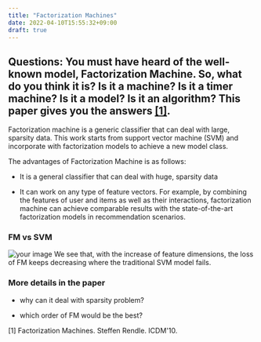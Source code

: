 ```yaml
---
title: "Factorization Machines"
date: 2022-04-10T15:55:32+09:00
draft: true
---
```

## Questions: You must have heard of the well-known model, Factorization Machine. So, what do you think it is? Is it a machine? Is it a timer machine? Is it a model? Is it an algorithm? This paper gives you the answers [[1]](https://www.csie.ntu.edu.tw/~b97053/paper/Rendle2010FM.pdf). 

Factorization machine is a generic classifier that can deal with large, sparsity data. 
This work starts from support vector machine (SVM) and incorporate with factorization models to achieve
a new model class.

The advantages of Factorization Machine is as follows: 

- It is a general classifier that can deal with huge, sparsity data

- It can work on any type of feature vectors. For example, by combining the features of user and items as well as their
interactions, factorization machine can achieve comparable results with the state-of-the-art factorization models in recommendation
scenarios.

### FM vs SVM

![your image](/images/26.png)
We see that, with the increase of feature dimensions, the loss of FM keeps decreasing where the traditional
SVM model fails.

### More details in the paper
- why can it deal with sparsity problem?

- which order of FM would be the best?

[1] Factorization Machines. Steffen Rendle. ICDM'10.